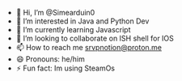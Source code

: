 - 👋 Hi, I’m @Simearduin0
- 👀 I’m interested in Java and Python Dev
- 🌱 I’m currently learning Javascript
- 💞️ I’m looking to collaborate on ISH shell for IOS
- 📫 How to reach me srvpnotion@proton.me
- 😄 Pronouns: he/him
- ⚡ Fun fact: Im using SteamOs

<!---
Simearduin0/Simearduin0 is a ✨ special ✨ repository because its `README.md` (this file) appears on your GitHub profile.
You can click the Preview link to take a look at your changes.
--->
